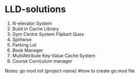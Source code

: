 # LLD-solutions
1. N-elevator System
2. Build in Cache Library
3. Gym Centre System Flipkart Ques
4. Splitwise
5. Parking Lot
6. Book Manager
7. MultiAttribute Key-Value Cache System
8. Course Curriculum manager

Notes:
go mod init {project-name} #how to create go.mod file
